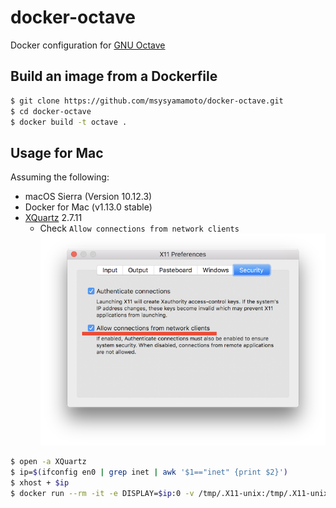 # docker-octave
Docker configuration for [GNU Octave](https://www.gnu.org/software/octave/)

## Build an image from a Dockerfile

```bash
$ git clone https://github.com/msysyamamoto/docker-octave.git
$ cd docker-octave
$ docker build -t octave .
```

## Usage for Mac

Assuming the following:

* macOS Sierra (Version 10.12.3)
* Docker for Mac (v1.13.0 stable)
* [XQuartz](https://www.xquartz.org/) 2.7.11
    * Check `Allow connections from network clients` ![Allow connections from network clients](./screenshot.png)    

```bash
$ open -a XQuartz
$ ip=$(ifconfig en0 | grep inet | awk '$1=="inet" {print $2}')
$ xhost + $ip
$ docker run --rm -it -e DISPLAY=$ip:0 -v /tmp/.X11-unix:/tmp/.X11-unix octave octave
```

